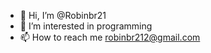 - 👋 Hi, I’m @Robinbr21
- 👀 I’m interested in programming
- 📫 How to reach me robinbr212@gmail.com

<!---
Robinbr21/Robinbr21 is a ✨ special ✨ repository because its `README.md` (this file) appears on your GitHub profile.
You can click the Preview link to take a look at your changes.
--->
